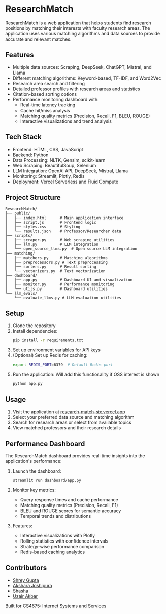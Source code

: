 # ResearchMatch

ResearchMatch is a web application that helps students find research positions by matching their interests with faculty research areas. The application uses various matching algorithms and data sources to provide accurate and relevant matches.

## Features

- Multiple data sources: Scraping, DeepSeek, ChatGPT, Mistral, and Llama
- Different matching algorithms: Keyword-based, TF-IDF, and Word2Vec
- Research area search and filtering
- Detailed professor profiles with research areas and statistics
- Citation-based sorting options
- Performance monitoring dashboard with:
  - Real-time latency tracking
  - Cache hit/miss analysis
  - Matching quality metrics (Precision, Recall, F1, BLEU, ROUGE)
  - Interactive visualizations and trend analysis

## Tech Stack

- Frontend: HTML, CSS, JavaScript
- Backend: Python
- Data Processing: NLTK, Gensim, scikit-learn
- Web Scraping: BeautifulSoup, Selenium
- LLM Integration: OpenAI API, DeepSeek, Mistral, Llama
- Monitoring: Streamlit, Plotly, Redis
- Deployment: Vercel Serverless and Fluid Compute

## Project Structure

```
ResearchMatch/
├── public/
│   ├── index.html      # Main application interface
│   ├── script.js       # Frontend logic
│   ├── styles.css      # Styling
│   └── results.json    # Professor/Researcher data
├── scripts/
│   ├── scraper.py      # Web scraping utilities
│   ├── llm.py          # LLM integration
│   └── open_source_llms.py  # Open source LLM integration
├── matching/
│   ├── matchers.py     # Matching algorithms
│   ├── preprocessors.py # Text preprocessing
│   ├── sorters.py      # Result sorting
│   └── vectorizers.py  # Text vectorization
├── dashboard/
│   ├── app.py          # Dashboard UI and visualization
│   ├── monitor.py      # Performance monitoring
│   └── utils.py        # Dashboard utilities
└── llm_evals/
    └── evaluate_llms.py # LLM evaluation utilities
```

## Setup

1. Clone the repository
2. Install dependencies:
   ```bash
   pip install -r requirements.txt
   ```
3. Set up environment variables for API keys
4. (Optional) Set up Redis for caching:
   ```bash
   export REDIS_PORT=6379  # Default Redis port
   ```
5. Run the application: Will add this functionality if OSS interest is shown
   ```bash
   python app.py
   ```

## Usage

1. Visit the application at [research-match-six.vercel.app](https://research-match-six.vercel.app/)
2. Select your preferred data source and matching algorithm
3. Search for research areas or select from available topics
4. View matched professors and their research details

## Performance Dashboard

The ResearchMatch dashboard provides real-time insights into the application's performance:

1. Launch the dashboard:
   ```bash
   streamlit run dashboard/app.py
   ```

2. Monitor key metrics:
   - Query response times and cache performance
   - Matching quality metrics (Precision, Recall, F1)
   - BLEU and ROUGE scores for semantic accuracy
   - Temporal trends and distributions

3. Features:
   - Interactive visualizations with Plotly
   - Rolling statistics with confidence intervals
   - Strategy-wise performance comparison
   - Redis-based caching analytics

## Contributors

- <a href="https://github.com/Shrey1306" target="_blank">Shrey Gupta</a>
- <a href="https://github.com/abjoshipura" target="_blank">Akshara Joshipura</a>  
- <a href="https://github.com/shasha55055" target="_blank">Shasha</a>  
- <a href="https://github.com/uzairakbar" target="_blank">Uzair Akbar</a>

Built for CS4675: Internet Systems and Services
